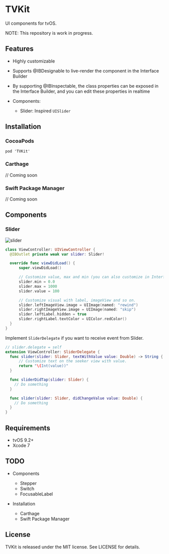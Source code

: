# TVKit
UI components for tvOS.

NOTE: This repository is work in progress.

## Features
- Highly customizable
- Supports @IBDesignable to live-render the component in the Interface Builder
- By supporting @IBInspectable, the class properties can be exposed in the Interface Builder, and you can edit these properties in realtime

- Components:
  - Slider: Inspired `UISlider`

## Installation
### CocoaPods

```Podfile
pod 'TVKit'
```

### Carthage
// Coming soon

### Swift Package Manager
// Coming soon

## Components
### Slider
![slider](https://github.com/jinSasaki/TVKit/raw/master/Assets/slider.gif)

```swift
class ViewController: UIViewController {
  @IBOutlet private weak var slider: Slider!

  override func viewDidLoad() {
      super.viewDidLoad()

      // Customize value, max and min (you can also customize in InterfaceBuilder).
      slider.min = 0.0
      slider.max = 1000
      slider.value = 100

      // Customize visual with label, imageView and so on.
      slider.leftImageView.image = UIImage(named: "rewind")
      slider.rightImageView.image = UIImage(named: "skip")
      slider.leftLabel.hidden = true
      slider.rightLabel.textColor = UIColor.redColor()
  }
}
```

Implement `SliderDelegate` if you want to receive event from Slider.

```swift
// slider.delegate = self
extension ViewController: SliderDelegate {
  func slider(slider: Slider, textWithValue value: Double) -> String {
      // Customize text on the seeker view with value.
      return "\(Int(value))"
  }

  func sliderDidTap(slider: Slider) {
    // Do something
  }

  func slider(slider: Slider, didChangeValue value: Double) {
    // Do something
  }
}
```

## Requirements

- tvOS 9.2+
- Xcode 7

## TODO
- Components
  - Stepper
  - Switch
  - FocusableLabel

- Installation
  - Carthage
  - Swift Package Manager

## License
TVKit is released under the MIT license. See LICENSE for details.
